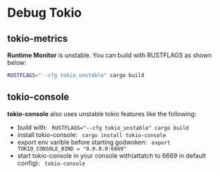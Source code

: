 # Debug Tokio

## tokio-metrics

**Runtime Monitor** is unstable. You can build with RUSTFLAGS as shown below:

```sh
RUSTFLAGS="--cfg tokio_unstable" cargo build
```

## tokio-console

**tokio-console** also uses unstable tokio features like the following:

- build with: ``` RUSTFLAGS="--cfg tokio_unstable" cargo build```
- install tokio-console: ``` cargo install tokio-console```
- export env varible before starting godwoken: ``` export TOKIO_CONSOLE_BIND = "0.0.0.0:6669"```
- start tokio-console in your console with(attatch to 6669 in default config):  ``` tokio-console```
